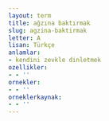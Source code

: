 ```yaml
---
layout: term
title: ağzına baktırmak
slug: agzina-baktirmak
letter: A
lisan: Türkçe
anlamlar:
- kendini zevkle dinletmek
ozellikler:
- - ''
ornekler:
- - ''
orneklerkaynak:
- - ''
---
```

